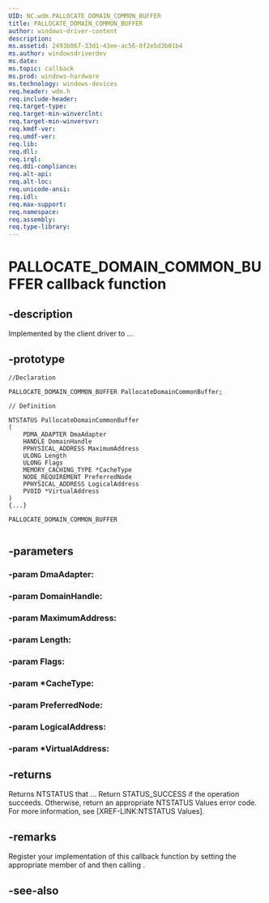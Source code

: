 ```yaml
---
UID: NC.wdm.PALLOCATE_DOMAIN_COMMON_BUFFER
title: PALLOCATE_DOMAIN_COMMON_BUFFER
author: windows-driver-content
description: 
ms.assetid: 2493b067-33d1-43ee-ac56-0f2e5d3b01b4
ms.author: windowsdriverdev
ms.date: 
ms.topic: callback
ms.prod: windows-hardware
ms.technology: windows-devices
req.header: wdm.h
req.include-header:
req.target-type:
req.target-min-winverclnt:
req.target-min-winversvr:
req.kmdf-ver:
req.umdf-ver:
req.lib:
req.dll:
req.irql: 
req.ddi-compliance:
req.alt-api:
req.alt-loc:
req.unicode-ansi:
req.idl:
req.max-support:
req.namespace:
req.assembly:
req.type-library:
---
```


# PALLOCATE_DOMAIN_COMMON_BUFFER callback function

## -description

Implemented by the client driver to ... 

## -prototype

```
//Declaration

PALLOCATE_DOMAIN_COMMON_BUFFER PallocateDomainCommonBuffer; 

// Definition

NTSTATUS PallocateDomainCommonBuffer 
(
	PDMA_ADAPTER DmaAdapter
	HANDLE DomainHandle
	PPHYSICAL_ADDRESS MaximumAddress
	ULONG Length
	ULONG Flags
	MEMORY_CACHING_TYPE *CacheType
	NODE_REQUIREMENT PreferredNode
	PPHYSICAL_ADDRESS LogicalAddress
	PVOID *VirtualAddress
)
{...}

PALLOCATE_DOMAIN_COMMON_BUFFER 


```

## -parameters

### -param DmaAdapter: 
### -param DomainHandle: 
### -param MaximumAddress: 
### -param Length: 
### -param Flags: 
### -param *CacheType: 
### -param PreferredNode: 
### -param LogicalAddress: 
### -param *VirtualAddress: 



## -returns

Returns NTSTATUS that ...
Return STATUS_SUCCESS if the operation succeeds. Otherwise, return an appropriate NTSTATUS Values error code. For more information, see [XREF-LINK:NTSTATUS Values].

## -remarks

Register your implementation of this callback function by setting the appropriate member of <!-- REPLACE ME --> and then calling <!-- REPLACE ME -->.


## -see-also